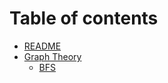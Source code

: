 # Table of contents

* [README](README.md)
* [Graph Theory](graph-theory/README.md)
  * [BFS](graph-theory/bfs.md)
